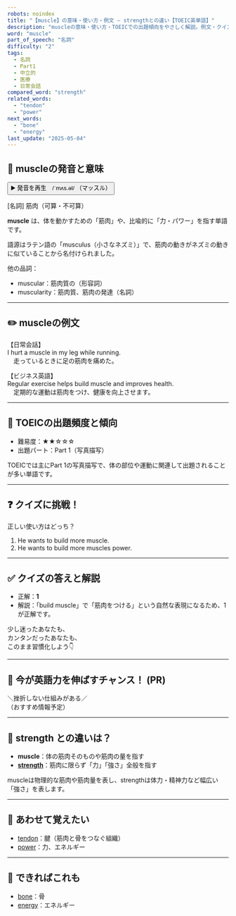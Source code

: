 ```yaml
---
robots: noindex
title: "【muscle】の意味・使い方・例文 ― strengthとの違い【TOEIC英単語】"
description: "muscleの意味・使い方・TOEICでの出題傾向をやさしく解説。例文・クイズ付きでstrengthとの違いもわかりやすく学べます。"
word: "muscle"
part_of_speech: "名詞"
difficulty: "2"
tags:
  - 名詞
  - Part1
  - 中立的
  - 医療
  - 日常会話
compared_word: "strength"
related_words:
  - "tendon"
  - "power"
next_words:
  - "bone"
  - "energy"
last_update: "2025-05-04"
---
```


## 🔰 muscleの発音と意味

<button class="play-audio" onclick="playTTS('muscle')">
  <span class="play-audio-main">
    ▶️ 発音を再生　/ˈmʌs.əl/
  </span>
  <span class="play-audio-sub">
    （マッスル）
  </span>
</button>

[名詞] 筋肉（可算・不可算）

**muscle** は、体を動かすための「筋肉」や、比喩的に「力・パワー」を指す単語です。

語源はラテン語の「musculus（小さなネズミ）」で、筋肉の動きがネズミの動きに似ていることから名付けられました。

他の品詞：  
- muscular：筋肉質の（形容詞）
- muscularity：筋肉質、筋肉の発達（名詞）

---

## ✏️ muscleの例文

【日常会話】  
I hurt a muscle in my leg while running.  
　走っているときに足の筋肉を痛めた。

【ビジネス英語】  
Regular exercise helps build muscle and improves health.  
　定期的な運動は筋肉をつけ、健康を向上させます。

---

## 🎯 TOEICの出題頻度と傾向

- 難易度：★★☆☆☆
- 出題パート：Part 1（写真描写）

TOEICでは主にPart 1の写真描写で、体の部位や運動に関連して出題されることが多い単語です。

---

## ❓ クイズに挑戦！

正しい使い方はどっち？

1. He wants to build more muscle.  
2. He wants to build more muscles power.

---

## ✅ クイズの答えと解説

- 正解：**1**
- 解説：「build muscle」で「筋肉をつける」という自然な表現になるため、1が正解です。

少し迷ったあなたも、  
カンタンだったあなたも、  
このまま習慣化しよう👇️

---

## 🚀 今が英語力を伸ばすチャンス！ (PR)

<div class="info-center">
＼挫折しない仕組みがある／<br>  
（おすすめ情報予定）
</div>

---

## 🤔  strength との違いは？

- **muscle**：体の筋肉そのものや筋肉の量を指す
- **[strength](/strength)**：筋肉に限らず「力」「強さ」全般を指す

muscleは物理的な筋肉や筋肉量を表し、strengthは体力・精神力など幅広い「強さ」を表します。

---

## 🧩 あわせて覚えたい

- [tendon](/tendon)：腱（筋肉と骨をつなぐ組織）
- [power](/power)：力、エネルギー

---

## 📖 できればこれも

- [bone](/bone)：骨
- [energy](/energy)：エネルギー

<!-- cvid: aid29_bid35 -->
